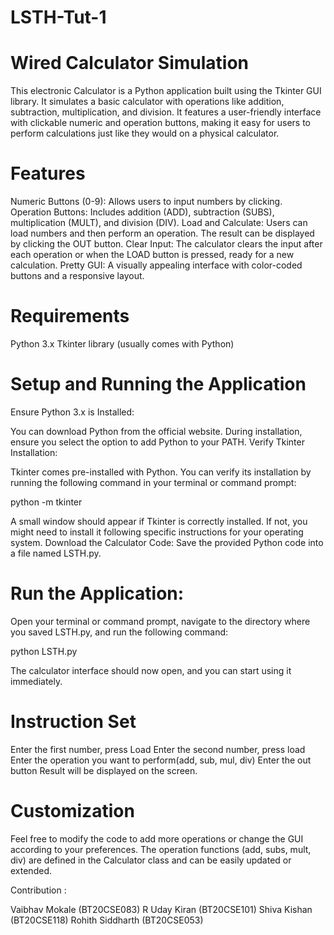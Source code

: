 # LSTH-Tut-1

# Wired Calculator Simulation
This electronic Calculator is a Python application built using the Tkinter GUI library. It simulates a basic calculator with operations like addition, subtraction, multiplication, and division. It features a user-friendly interface with clickable numeric and operation buttons, making it easy for users to perform calculations just like they would on a physical calculator.

# Features

Numeric Buttons (0-9): Allows users to input numbers by clicking.
Operation Buttons: Includes addition (ADD), subtraction (SUBS), multiplication (MULT), and division (DIV).
Load and Calculate: Users can load numbers and then perform an operation. The result can be displayed by clicking the OUT button.
Clear Input: The calculator clears the input after each operation or when the LOAD button is pressed, ready for a new calculation.
Pretty GUI: A visually appealing interface with color-coded buttons and a responsive layout.

# Requirements
Python 3.x
Tkinter library (usually comes with Python)

# Setup and Running the Application
Ensure Python 3.x is Installed:

You can download Python from the official website.
During installation, ensure you select the option to add Python to your PATH.
Verify Tkinter Installation:

Tkinter comes pre-installed with Python. You can verify its installation by running the following command in your terminal or command prompt:

python -m tkinter

A small window should appear if Tkinter is correctly installed. If not, you might need to install it following specific instructions for your operating system.
Download the Calculator Code:
Save the provided Python code into a file named LSTH.py.

# Run the Application:

Open your terminal or command prompt, navigate to the directory where you saved LSTH.py, and run the following command:

python LSTH.py

The calculator interface should now open, and you can start using it immediately.

# Instruction Set
Enter the first number, press Load
Enter the second number, press load
Enter the operation you want to perform(add, sub, mul, div)
Enter the out button
Result will be displayed on the screen.

# Customization
Feel free to modify the code to add more operations or change the GUI according to your preferences. The operation functions (add, subs, mult, div) are defined in the Calculator class and can be easily updated or extended.

Contribution :
 
Vaibhav Mokale (BT20CSE083)
R Uday Kiran (BT20CSE101)
Shiva Kishan (BT20CSE118)
Rohith Siddharth (BT20CSE053)
